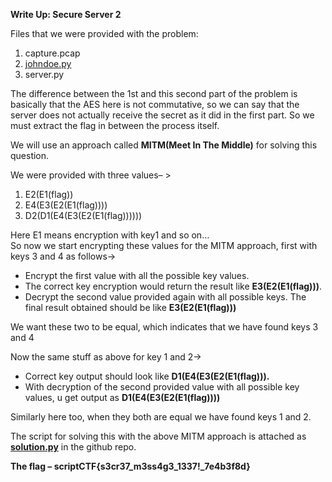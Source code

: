 **Write Up: Secure Server 2**

Files that we were provided with the problem: 

1) capture.pcap  
2) [johndoe.py](http://johndoe.py)  
3) server.py  
   

The difference between the 1st and this second part of the problem is basically that the AES here is not commutative, so we can say that the server does not actually receive the secret as it did in the first part. So we must extract the flag in between the process itself.

We will use an approach called **MITM(Meet In The Middle)** for solving this question.

We were provided with three values– \>

1. E2(E1(flag))   
2. E4(E3(E2(E1(flag))))  
3. D2(D1(E4(E3(E2(E1(flag))))))

Here E1 means encryption with key1 and so on…   
So now we start encrypting these values for the MITM approach, first with keys 3 and 4 as follows→

* Encrypt the first value with all the possible key values.  
* The correct key encryption would return the result like **E3(E2(E1(flag)))**.  
* Decrypt the second value provided again with all possible keys. The final result obtained should be like **E3(E2(E1(flag)))**

We want these two to be equal, which indicates that we have found keys 3 and 4

Now the same stuff as above for key 1 and 2→

* Correct key output should look like **D1(E4(E3(E2(E1(flag))).**  
* With decryption of the second provided value with all possible key values, u get output as **D1(E4(E3(E2(E1(flag))))** 

Similarly here too, when they both are equal we have found keys 1 and 2\. 

The script for solving this with the above MITM approach is attached as [**solution.py**](http://solution.py) in the github repo.

**The flag – scriptCTF{s3cr37\_m3ss4g3\_1337\!\_7e4b3f8d}**
